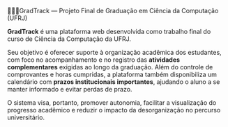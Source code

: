 👩🏻‍💻GradTrack — Projeto Final de Graduação em Ciência da Computação (UFRJ)

**GradTrack** é uma plataforma web desenvolvida como trabalho final do curso de Ciência da Computação da UFRJ. 

Seu objetivo é oferecer suporte à organização acadêmica dos estudantes, com foco no acompanhamento e no registro das **atividades complementares** exigidas ao longo da graduação. Além do controle de comprovantes e horas cumpridas, a plataforma também disponibiliza um calendário com **prazos institucionais importantes**, ajudando o aluno a se manter informado e evitar perdas de prazo. 

O sistema visa, portanto, promover autonomia, facilitar a visualização do progresso acadêmico e reduzir o impacto da desorganização no percurso universitário.
